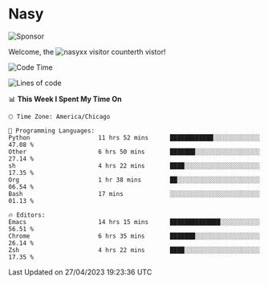 # Nasy

<!--
<p align="center">
<img height="200" src="https://github-readme-stats.vercel.app/api?username=nasyxx&count_private=true&show_icons=true&theme=dracula&include_all_commits=true"/>
<img height="200" src="https://github-readme-stats.vercel.app/api/top-langs/?username=nasyxx&theme=dracula&hide=html,jupyter+notebook&count_private=true&show_icons=true"/>
</p>

  
----------------
-->

![Sponsor](https://img.shields.io/static/v1.svg?label=Sponsor&message=%E2%9D%A4&logo=GitHub&style=flat&color=pink)
 
Welcome, the ![nasyxx visitor counter](https://count.getloli.com/get/@nasyxx?theme=rule34)th vistor!
 
<!--START_SECTION:waka-->
![Code Time](http://img.shields.io/badge/Code%20Time-3%2C458%20hrs%208%20mins-blue)

![Lines of code](https://img.shields.io/badge/From%20Hello%20World%20I%27ve%20Written-6.2%20million%20lines%20of%20code-blue)

📊 **This Week I Spent My Time On** 

```text
🕑︎ Time Zone: America/Chicago

💬 Programming Languages: 
Python                   11 hrs 52 mins      ████████████░░░░░░░░░░░░░   47.08 % 
Other                    6 hrs 50 mins       ███████░░░░░░░░░░░░░░░░░░   27.14 % 
sh                       4 hrs 22 mins       ████░░░░░░░░░░░░░░░░░░░░░   17.35 % 
Org                      1 hr 38 mins        ██░░░░░░░░░░░░░░░░░░░░░░░   06.54 % 
Bash                     17 mins             ░░░░░░░░░░░░░░░░░░░░░░░░░   01.13 % 

🔥 Editors: 
Emacs                    14 hrs 15 mins      ██████████████░░░░░░░░░░░   56.51 % 
Chrome                   6 hrs 35 mins       ███████░░░░░░░░░░░░░░░░░░   26.14 % 
Zsh                      4 hrs 22 mins       ████░░░░░░░░░░░░░░░░░░░░░   17.35 % 
```


 Last Updated on 27/04/2023 19:23:36 UTC
<!--END_SECTION:waka-->

<!-- ![visitors](https://visitor-badge.laobi.icu/badge?page_id=nasyxx.nasyxx) -->
